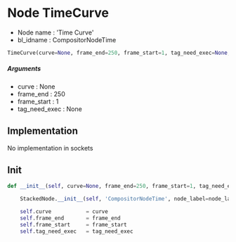 # Node TimeCurve

- Node name : 'Time Curve'
- bl_idname : CompositorNodeTime


``` python
TimeCurve(curve=None, frame_end=250, frame_start=1, tag_need_exec=None, node_label=None, node_color=None)
```
##### Arguments

- curve : None
- frame_end : 250
- frame_start : 1
- tag_need_exec : None

## Implementation

No implementation in sockets

## Init

``` python
def __init__(self, curve=None, frame_end=250, frame_start=1, tag_need_exec=None, node_label=None, node_color=None):

    StackedNode.__init__(self, 'CompositorNodeTime', node_label=node_label, node_color=node_color)

    self.curve           = curve
    self.frame_end       = frame_end
    self.frame_start     = frame_start
    self.tag_need_exec   = tag_need_exec
```
